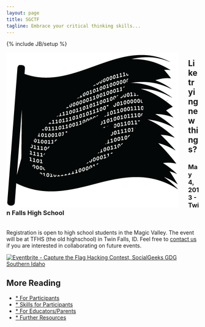 ```yaml
---
layout: page
title: SGCTF
tagline: Embrace your critical thinking skills...
---
```

{% include JB/setup %}

<div style="width:475px;float:left;"><img alt="SocialGeeks CTF" src="/assets/themes/twitter/images/SG_CTF_flag1.png" title="SocialGeeks CTF" /></div>

<div style="margin-top:10px;">
<h2>Like trying new things?</h2>
<h3>May 4, 2013 - Twin Falls High School</h3>
<p class='muted'><br />Registration is open to high school students in the Magic Valley.  The event will be at TFHS (the old highschool) in Twin Falls, ID.  Feel free to <a href="about.html">contact us</a> if you are interested in collaborating on future events.</p>

<a href="https://www.eventbrite.com/event/6326166735?ref=ebtnebregn"><img src="https://www.eventbrite.com/custombutton?eid=6326166735" alt="Eventbrite - Capture the Flag Hacking Contest, SocialGeeks GDG Southern Idaho" /></a>

<h2>More Reading</h2>
<ul class="unstyled">
	<li><a href="participants.html">* For Participants</a></li>
	<li><a href="skills.html">* Skills for Participants</a></li>
	<li><a href="parentsteachers.html">* For Educators/Parents</a></li>
	<li><a href="resources.html">* Further Resources</a></li>
</ul>
</div>
<div style="clear:both">&nbsp;</div>
